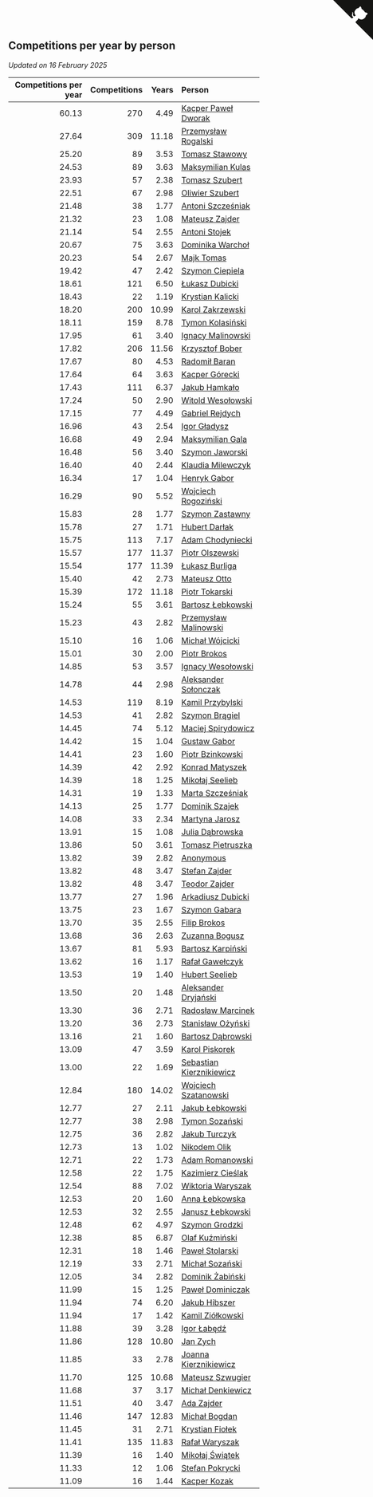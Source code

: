 ## Competitions per year by person

*Updated on 16 February 2025*

| Competitions per year | Competitions | Years | Person |
| ---: | ---: | ---: | :--- |
| 60.13 | 270 | 4.49 | [Kacper Paweł Dworak](https://www.worldcubeassociation.org/persons/2020DWOR01) |
| 27.64 | 309 | 11.18 | [Przemysław Rogalski](https://www.worldcubeassociation.org/persons/2013ROGA02) |
| 25.20 | 89 | 3.53 | [Tomasz Stawowy](https://www.worldcubeassociation.org/persons/2021STAW01) |
| 24.53 | 89 | 3.63 | [Maksymilian Kulas](https://www.worldcubeassociation.org/persons/2021KULA02) |
| 23.93 | 57 | 2.38 | [Tomasz Szubert](https://www.worldcubeassociation.org/persons/2022SZUB02) |
| 22.51 | 67 | 2.98 | [Oliwier Szubert](https://www.worldcubeassociation.org/persons/2022SZUB01) |
| 21.48 | 38 | 1.77 | [Antoni Szcześniak](https://www.worldcubeassociation.org/persons/2023SZCZ04) |
| 21.32 | 23 | 1.08 | [Mateusz Zajder](https://www.worldcubeassociation.org/persons/2024ZAJD01) |
| 21.14 | 54 | 2.55 | [Antoni Stojek](https://www.worldcubeassociation.org/persons/2022STOJ03) |
| 20.67 | 75 | 3.63 | [Dominika Warchoł](https://www.worldcubeassociation.org/persons/2021WARC01) |
| 20.23 | 54 | 2.67 | [Majk Tomas](https://www.worldcubeassociation.org/persons/2022TOMA05) |
| 19.42 | 47 | 2.42 | [Szymon Ciepiela](https://www.worldcubeassociation.org/persons/2022CIEP01) |
| 18.61 | 121 | 6.50 | [Łukasz Dubicki](https://www.worldcubeassociation.org/persons/2018DUBI01) |
| 18.43 | 22 | 1.19 | [Krystian Kalicki](https://www.worldcubeassociation.org/persons/2023KALI10) |
| 18.20 | 200 | 10.99 | [Karol Zakrzewski](https://www.worldcubeassociation.org/persons/2014ZAKR01) |
| 18.11 | 159 | 8.78 | [Tymon Kolasiński](https://www.worldcubeassociation.org/persons/2016KOLA02) |
| 17.95 | 61 | 3.40 | [Ignacy Malinowski](https://www.worldcubeassociation.org/persons/2021MALI02) |
| 17.82 | 206 | 11.56 | [Krzysztof Bober](https://www.worldcubeassociation.org/persons/2013BOBE01) |
| 17.67 | 80 | 4.53 | [Radomił Baran](https://www.worldcubeassociation.org/persons/2020BARA02) |
| 17.64 | 64 | 3.63 | [Kacper Górecki](https://www.worldcubeassociation.org/persons/2021GORE01) |
| 17.43 | 111 | 6.37 | [Jakub Hamkało](https://www.worldcubeassociation.org/persons/2018HAMK01) |
| 17.24 | 50 | 2.90 | [Witold Wesołowski](https://www.worldcubeassociation.org/persons/2022WESO01) |
| 17.15 | 77 | 4.49 | [Gabriel Rejdych](https://www.worldcubeassociation.org/persons/2020REJD01) |
| 16.96 | 43 | 2.54 | [Igor Gładysz](https://www.worldcubeassociation.org/persons/2022GLAD01) |
| 16.68 | 49 | 2.94 | [Maksymilian Gala](https://www.worldcubeassociation.org/persons/2022GALA01) |
| 16.48 | 56 | 3.40 | [Szymon Jaworski](https://www.worldcubeassociation.org/persons/2021JAWO01) |
| 16.40 | 40 | 2.44 | [Klaudia Milewczyk](https://www.worldcubeassociation.org/persons/2022MILE05) |
| 16.34 | 17 | 1.04 | [Henryk Gabor](https://www.worldcubeassociation.org/persons/2024GABO02) |
| 16.29 | 90 | 5.52 | [Wojciech Rogoziński](https://www.worldcubeassociation.org/persons/2019ROGO04) |
| 15.83 | 28 | 1.77 | [Szymon Zastawny](https://www.worldcubeassociation.org/persons/2023ZAST01) |
| 15.78 | 27 | 1.71 | [Hubert Darłak](https://www.worldcubeassociation.org/persons/2023DARL03) |
| 15.75 | 113 | 7.17 | [Adam Chodyniecki](https://www.worldcubeassociation.org/persons/2017CHOD02) |
| 15.57 | 177 | 11.37 | [Piotr Olszewski](https://www.worldcubeassociation.org/persons/2013OLSZ02) |
| 15.54 | 177 | 11.39 | [Łukasz Burliga](https://www.worldcubeassociation.org/persons/2013BURL01) |
| 15.40 | 42 | 2.73 | [Mateusz Otto](https://www.worldcubeassociation.org/persons/2022OTTO01) |
| 15.39 | 172 | 11.18 | [Piotr Tokarski](https://www.worldcubeassociation.org/persons/2013TOKA01) |
| 15.24 | 55 | 3.61 | [Bartosz Łebkowski](https://www.worldcubeassociation.org/persons/2021LEBK01) |
| 15.23 | 43 | 2.82 | [Przemysław Malinowski](https://www.worldcubeassociation.org/persons/2022MALI01) |
| 15.10 | 16 | 1.06 | [Michał Wójcicki](https://www.worldcubeassociation.org/persons/2024WOJC01) |
| 15.01 | 30 | 2.00 | [Piotr Brokos](https://www.worldcubeassociation.org/persons/2023BROK01) |
| 14.85 | 53 | 3.57 | [Ignacy Wesołowski](https://www.worldcubeassociation.org/persons/2021WESO01) |
| 14.78 | 44 | 2.98 | [Aleksander Sołonczak](https://www.worldcubeassociation.org/persons/2022SOLO01) |
| 14.53 | 119 | 8.19 | [Kamil Przybylski](https://www.worldcubeassociation.org/persons/2016PRZY01) |
| 14.53 | 41 | 2.82 | [Szymon Brągiel](https://www.worldcubeassociation.org/persons/2022BRAG03) |
| 14.45 | 74 | 5.12 | [Maciej Spirydowicz](https://www.worldcubeassociation.org/persons/2020SPIR01) |
| 14.42 | 15 | 1.04 | [Gustaw Gabor](https://www.worldcubeassociation.org/persons/2024GABO01) |
| 14.41 | 23 | 1.60 | [Piotr Bzinkowski](https://www.worldcubeassociation.org/persons/2023BZIN01) |
| 14.39 | 42 | 2.92 | [Konrad Matyszek](https://www.worldcubeassociation.org/persons/2022MATY02) |
| 14.39 | 18 | 1.25 | [Mikołaj Seelieb](https://www.worldcubeassociation.org/persons/2023SEEL04) |
| 14.31 | 19 | 1.33 | [Marta Szcześniak](https://www.worldcubeassociation.org/persons/2023SZCZ07) |
| 14.13 | 25 | 1.77 | [Dominik Szajek](https://www.worldcubeassociation.org/persons/2023SZAJ01) |
| 14.08 | 33 | 2.34 | [Martyna Jarosz](https://www.worldcubeassociation.org/persons/2022JARO01) |
| 13.91 | 15 | 1.08 | [Julia Dąbrowska](https://www.worldcubeassociation.org/persons/2024DABR01) |
| 13.86 | 50 | 3.61 | [Tomasz Pietruszka](https://www.worldcubeassociation.org/persons/2021PIET01) |
| 13.82 | 39 | 2.82 | [Anonymous](https://www.worldcubeassociation.org/persons/2022ANON03) |
| 13.82 | 48 | 3.47 | [Stefan Zajder](https://www.worldcubeassociation.org/persons/2021ZAJD02) |
| 13.82 | 48 | 3.47 | [Teodor Zajder](https://www.worldcubeassociation.org/persons/2021ZAJD03) |
| 13.77 | 27 | 1.96 | [Arkadiusz Dubicki](https://www.worldcubeassociation.org/persons/2023DUBI01) |
| 13.75 | 23 | 1.67 | [Szymon Gabara](https://www.worldcubeassociation.org/persons/2023GABA01) |
| 13.70 | 35 | 2.55 | [Filip Brokos](https://www.worldcubeassociation.org/persons/2022BROK03) |
| 13.68 | 36 | 2.63 | [Zuzanna Bogusz](https://www.worldcubeassociation.org/persons/2022BOGU01) |
| 13.67 | 81 | 5.93 | [Bartosz Karpiński](https://www.worldcubeassociation.org/persons/2019KARP03) |
| 13.62 | 16 | 1.17 | [Rafał Gawełczyk](https://www.worldcubeassociation.org/persons/2023GAWE01) |
| 13.53 | 19 | 1.40 | [Hubert Seelieb](https://www.worldcubeassociation.org/persons/2023SEEL02) |
| 13.50 | 20 | 1.48 | [Aleksander Dryjański](https://www.worldcubeassociation.org/persons/2023DRYJ01) |
| 13.30 | 36 | 2.71 | [Radosław Marcinek](https://www.worldcubeassociation.org/persons/2022MARC05) |
| 13.20 | 36 | 2.73 | [Stanisław Ożyński](https://www.worldcubeassociation.org/persons/2022OZYN01) |
| 13.16 | 21 | 1.60 | [Bartosz Dąbrowski](https://www.worldcubeassociation.org/persons/2023DABR07) |
| 13.09 | 47 | 3.59 | [Karol Piskorek](https://www.worldcubeassociation.org/persons/2021PISK01) |
| 13.00 | 22 | 1.69 | [Sebastian Kierznikiewicz](https://www.worldcubeassociation.org/persons/2023KIER02) |
| 12.84 | 180 | 14.02 | [Wojciech Szatanowski](https://www.worldcubeassociation.org/persons/2011SZAT01) |
| 12.77 | 27 | 2.11 | [Jakub Łebkowski](https://www.worldcubeassociation.org/persons/2023LEBK01) |
| 12.77 | 38 | 2.98 | [Tymon Sozański](https://www.worldcubeassociation.org/persons/2022SOZA01) |
| 12.75 | 36 | 2.82 | [Jakub Turczyk](https://www.worldcubeassociation.org/persons/2022TURC02) |
| 12.73 | 13 | 1.02 | [Nikodem Olik](https://www.worldcubeassociation.org/persons/2024OLIK01) |
| 12.71 | 22 | 1.73 | [Adam Romanowski](https://www.worldcubeassociation.org/persons/2023ROMA10) |
| 12.58 | 22 | 1.75 | [Kazimierz Cieślak](https://www.worldcubeassociation.org/persons/2023CIES01) |
| 12.54 | 88 | 7.02 | [Wiktoria Waryszak](https://www.worldcubeassociation.org/persons/2018WARY01) |
| 12.53 | 20 | 1.60 | [Anna Łebkowska](https://www.worldcubeassociation.org/persons/2023LEBK04) |
| 12.53 | 32 | 2.55 | [Janusz Łebkowski](https://www.worldcubeassociation.org/persons/2022LEBK01) |
| 12.48 | 62 | 4.97 | [Szymon Grodzki](https://www.worldcubeassociation.org/persons/2020GROD01) |
| 12.38 | 85 | 6.87 | [Olaf Kuźmiński](https://www.worldcubeassociation.org/persons/2018KUZM02) |
| 12.31 | 18 | 1.46 | [Paweł Stolarski](https://www.worldcubeassociation.org/persons/2023STOL04) |
| 12.19 | 33 | 2.71 | [Michał Sozański](https://www.worldcubeassociation.org/persons/2022SOZA02) |
| 12.05 | 34 | 2.82 | [Dominik Żabiński](https://www.worldcubeassociation.org/persons/2022ZABI01) |
| 11.99 | 15 | 1.25 | [Paweł Dominiczak](https://www.worldcubeassociation.org/persons/2023DOMI21) |
| 11.94 | 74 | 6.20 | [Jakub Hibszer](https://www.worldcubeassociation.org/persons/2018HIBS01) |
| 11.94 | 17 | 1.42 | [Kamil Ziółkowski](https://www.worldcubeassociation.org/persons/2023ZIOL01) |
| 11.88 | 39 | 3.28 | [Igor Łabędź](https://www.worldcubeassociation.org/persons/2021LABE01) |
| 11.86 | 128 | 10.80 | [Jan Zych](https://www.worldcubeassociation.org/persons/2014ZYCH01) |
| 11.85 | 33 | 2.78 | [Joanna Kierznikiewicz](https://www.worldcubeassociation.org/persons/2022KIER01) |
| 11.70 | 125 | 10.68 | [Mateusz Szwugier](https://www.worldcubeassociation.org/persons/2014SZWU01) |
| 11.68 | 37 | 3.17 | [Michał Denkiewicz](https://www.worldcubeassociation.org/persons/2021DENK01) |
| 11.51 | 40 | 3.47 | [Ada Zajder](https://www.worldcubeassociation.org/persons/2021ZAJD01) |
| 11.46 | 147 | 12.83 | [Michał Bogdan](https://www.worldcubeassociation.org/persons/2012BOGD01) |
| 11.45 | 31 | 2.71 | [Krystian Fiołek](https://www.worldcubeassociation.org/persons/2022FIOL01) |
| 11.41 | 135 | 11.83 | [Rafał Waryszak](https://www.worldcubeassociation.org/persons/2013WARY01) |
| 11.39 | 16 | 1.40 | [Mikołaj Świątek](https://www.worldcubeassociation.org/persons/2023SWIA01) |
| 11.33 | 12 | 1.06 | [Stefan Pokrycki](https://www.worldcubeassociation.org/persons/2024POKR01) |
| 11.09 | 16 | 1.44 | [Kacper Kozak](https://www.worldcubeassociation.org/persons/2023KOZA05) |


<a href="https://github.com/maxidragon/wca_statistics_pl" class="github-corner" aria-label="View source on Github"><svg width="80" height="80" viewBox="0 0 250 250" style="fill:#151513; color:#fff; position: absolute; top: 0; border: 0; right: 0;" aria-hidden="true"><path d="M0,0 L115,115 L130,115 L142,142 L250,250 L250,0 Z"></path><path d="M128.3,109.0 C113.8,99.7 119.0,89.6 119.0,89.6 C122.0,82.7 120.5,78.6 120.5,78.6 C119.2,72.0 123.4,76.3 123.4,76.3 C127.3,80.9 125.5,87.3 125.5,87.3 C122.9,97.6 130.6,101.9 134.4,103.2" fill="currentColor" style="transform-origin: 130px 106px;" class="octo-arm"></path><path d="M115.0,115.0 C114.9,115.1 118.7,116.5 119.8,115.4 L133.7,101.6 C136.9,99.2 139.9,98.4 142.2,98.6 C133.8,88.0 127.5,74.4 143.8,58.0 C148.5,53.4 154.0,51.2 159.7,51.0 C160.3,49.4 163.2,43.6 171.4,40.1 C171.4,40.1 176.1,42.5 178.8,56.2 C183.1,58.6 187.2,61.8 190.9,65.4 C194.5,69.0 197.7,73.2 200.1,77.6 C213.8,80.2 216.3,84.9 216.3,84.9 C212.7,93.1 206.9,96.0 205.4,96.6 C205.1,102.4 203.0,107.8 198.3,112.5 C181.9,128.9 168.3,122.5 157.7,114.1 C157.9,116.9 156.7,120.9 152.7,124.9 L141.0,136.5 C139.8,137.7 141.6,141.9 141.8,141.8 Z" fill="currentColor" class="octo-body"></path></svg></a><style>.github-corner:hover .octo-arm{animation:octocat-wave 560ms ease-in-out}@keyframes octocat-wave{0%,100%{transform:rotate(0)}20%,60%{transform:rotate(-25deg)}40%,80%{transform:rotate(10deg)}}@media (max-width:500px){.github-corner:hover .octo-arm{animation:none}.github-corner .octo-arm{animation:octocat-wave 560ms ease-in-out}}</style>
